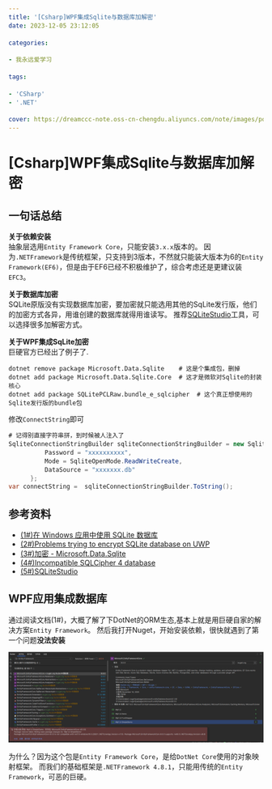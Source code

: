 ```yaml
---
title: '[Csharp]WPF集成Sqlite与数据库加解密' 
date: 2023-12-05 23:12:05

categories:

- 我永远爱学习

tags:

- 'CSharp'
- '.NET'

cover: https://dreamccc-note.oss-cn-chengdu.aliyuncs.com/note/images/posts/[Csharp]WPF集成Sqlite与数据库加解密/title.png?x-oss-process=style/blog_title
---
```

# [Csharp]WPF集成Sqlite与数据库加解密

## 一句话总结

**关于依赖安装**  
抽象层选用`Entity Framework Core`，只能安装`3.x.x`版本的。
因为`.NETFramework`是传统框架，只支持到3版本，不然就只能装大版本为6的`Entity Framework(EF6)`，但是由于EF6已经不积极维护了，综合考虑还是更建议装`EFC3`。

**关于数据库加密**  
SQLite原版没有实现数据库加密，要加密就只能选用其他的SqLite发行版，他们的加密方式各异，用谁创建的数据库就得用谁读写。
推荐[SQLiteStudio](https://sqlitestudio.pl/)工具，可以选择很多加解密方式。

**关于WPF集成SqLite加密**  
巨硬官方已经出了例子了.
```shell
dotnet remove package Microsoft.Data.Sqlite    # 这是个集成包，删掉
dotnet add package Microsoft.Data.Sqlite.Core  # 这才是微软对Sqlite的封装核心
dotnet add package SQLitePCLRaw.bundle_e_sqlcipher  # 这个真正想使用的Sqlite发行版的bundle包
```
修改`ConnectString`即可
```c#
# 记得别直接字符串拼，到时候被人注入了
SqliteConnectionStringBuilder sqliteConnectionStringBuilder = new SqliteConnectionStringBuilder {
          Password = "xxxxxxxxxx",
          Mode = SqliteOpenMode.ReadWriteCreate,
          DataSource = "xxxxxxx.db"
      };
var connectString =  sqliteConnectionStringBuilder.ToString();  
```

<!--more-->

## 参考资料
 - [(1#)在 Windows 应用中使用 SQLite 数据库](https://learn.microsoft.com/zh-cn/windows/apps/develop/data-access/sqlite-data-access)
 - [(2#)Problems trying to encrypt SQLite database on UWP](https://stackoverflow.com/questions/63886988/problems-trying-to-encrypt-sqlite-database-on-uwp)
 - [(3#)加密 - Microsoft.Data.Sqlite](https://learn.microsoft.com/zh-cn/dotnet/standard/data/sqlite/encryption?tabs=netcore-cli)
 - [(4#)Incompatible SQLCipher 4 database](https://github.com/utelle/SQLite3MultipleCiphers/issues/47)
 - [(5#)SQLiteStudio](https://sqlitestudio.pl/)


## WPF应用集成数据库
通过阅读文档(1#)，大概了解了下DotNet的ORM生态,基本上就是用巨硬自家的解决方案`Entity Framework`。
然后我打开Nuget，开始安装依赖，很快就遇到了第一个问题**没法安装**

![第一个问题](/source/images/posts/[Csharp]WPF集成Sqlite与数据库加解密/EFC_Nuget.png)

为什么？因为这个包是`Entity Framework Core`，是给`DotNet Core`使用的对象映射框架。
而我们的基础框架是`.NETFramework 4.8.1`，只能用传统的`Entity Framework`，可恶的巨硬。
